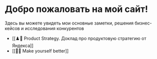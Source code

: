 # Добро пожаловать на мой сайт! 

Здесь вы можете увидеть мои основные заметки, решения бизнес-кейсов и исследования конкурентов

- [[♟️🎯 Product Strategy.  Доклад про продуктовую стратегию от Яндекса]]
- [[💪💸 Make yourself better]]
